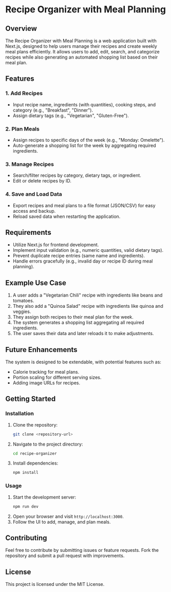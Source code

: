 # Recipe Organizer with Meal Planning

## Overview
The Recipe Organizer with Meal Planning is a web application built with Next.js, designed to help users manage their recipes and create weekly meal plans efficiently. It allows users to add, edit, search, and categorize recipes while also generating an automated shopping list based on their meal plan.

## Features
### 1. Add Recipes
- Input recipe name, ingredients (with quantities), cooking steps, and category (e.g., "Breakfast", "Dinner").
- Assign dietary tags (e.g., "Vegetarian", "Gluten-Free").

### 2. Plan Meals
- Assign recipes to specific days of the week (e.g., "Monday: Omelette").
- Auto-generate a shopping list for the week by aggregating required ingredients.

### 3. Manage Recipes
- Search/filter recipes by category, dietary tags, or ingredient.
- Edit or delete recipes by ID.

### 4. Save and Load Data
- Export recipes and meal plans to a file format (JSON/CSV) for easy access and backup.
- Reload saved data when restarting the application.

## Requirements
- Utilize Next.js for frontend development.
- Implement input validation (e.g., numeric quantities, valid dietary tags).
- Prevent duplicate recipe entries (same name and ingredients).
- Handle errors gracefully (e.g., invalid day or recipe ID during meal planning).

## Example Use Case
1. A user adds a "Vegetarian Chili" recipe with ingredients like beans and tomatoes.
2. They also add a "Quinoa Salad" recipe with ingredients like quinoa and veggies.
3. They assign both recipes to their meal plan for the week.
4. The system generates a shopping list aggregating all required ingredients.
5. The user saves their data and later reloads it to make adjustments.

## Future Enhancements
The system is designed to be extendable, with potential features such as:
- Calorie tracking for meal plans.
- Portion scaling for different serving sizes.
- Adding image URLs for recipes.

## Getting Started
### Installation
1. Clone the repository:
   ```sh
   git clone <repository-url>
   ```
2. Navigate to the project directory:
   ```sh
   cd recipe-organizer
   ```
3. Install dependencies:
   ```sh
   npm install
   ```

### Usage
1. Start the development server:
   ```sh
   npm run dev
   ```
2. Open your browser and visit `http://localhost:3000`.
3. Follow the UI to add, manage, and plan meals.

## Contributing
Feel free to contribute by submitting issues or feature requests. Fork the repository and submit a pull request with improvements.

## License
This project is licensed under the MIT License.

